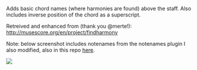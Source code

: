 Adds basic chord names (where harmonies are found) above the staff. Also includes inverse position of the chord as a superscript.

Retreived and enhanced from (thank you @merte!):
http://musescore.org/en/project/findharmony

Note: below screenshot includes notenames from the notenames plugin I also modified, also in this repo [here](https://github.com/andresn/standard-notation-experiments/edit/master/MuseScore/plugins/notenames/).

<img src="http://content.screencast.com/users/andresn/folders/Jing/media/d9386ccb-ab09-4460-9c70-9f3099e17ce5/00000138.png"/>


